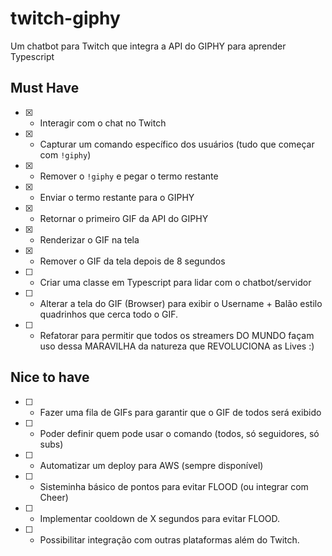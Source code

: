 # twitch-giphy

Um chatbot para Twitch que integra a API do GIPHY para aprender Typescript

## Must Have

- [x] - Interagir com o chat no Twitch
- [x] - Capturar um comando específico dos usuários (tudo que começar com `!giphy`)
- [x] - Remover o `!giphy` e pegar o termo restante
- [x] - Enviar o termo restante para o GIPHY
- [x] - Retornar o primeiro GIF da API do GIPHY
- [x] - Renderizar o GIF na tela
- [x] - Remover o GIF da tela depois de 8 segundos
- [ ] - Criar uma classe em Typescript para lidar com o chatbot/servidor
- [ ] - Alterar a tela do GIF (Browser) para exibir o Username + Balão estilo quadrinhos que cerca todo o GIF.
- [ ] - Refatorar para permitir que todos os streamers DO MUNDO façam uso dessa MARAVILHA da natureza que REVOLUCIONA as Lives :)

## Nice to have

- [ ] - Fazer uma fila de GIFs para garantir que o GIF de todos será exibido
- [ ] - Poder definir quem pode usar o comando (todos, só seguidores, só subs)
- [ ] - Automatizar um deploy para AWS (sempre disponível)
- [ ] - Sisteminha básico de pontos para evitar FLOOD (ou integrar com Cheer)
- [ ] - Implementar cooldown de X segundos para evitar FLOOD.
- [ ] - Possibilitar integração com outras plataformas além do Twitch.
